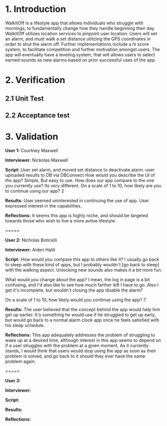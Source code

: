 # **1. Introduction**

WalkItOff is a lifestyle app that allows individuals who struggle with mornings, to fundamentally change how they handle beginning their day. WalkItOff utilizes location services to pinpoint user location. Users will set an alarm, and must walk a set distance utilizing the GPS coordinates in order to shut the alarm off. Further implementations include a hi score system, to facilitate competition and further motivation amongst users. The app will eventually have a leveling system, that will allows users to select earned sounds as new alarms based on prior successful uses of the app.




# **2. Verification**

## **2.1 Unit Test**

## **2.2 Acceptance test**






# **3. Validation**

**User 1:** Courtney Maxwell

**Interviewer:** Nickolas Maxwell

**Script:**
User set alarm, and moved set distance to deactivate alarm.
user uploaded results to DB via DBConnect
How would you describe the UI of the app? Simple, But easy to use.
How does our app compare to the one you currently use? Its very different.
On a scale of 1 to 10, how likely are you to continue using our app? 2

**Results:**
User seemed uninterested in continuing the use of app. User expressed interest in the
capabilities. 

**Reflections:**
It seems this app is highly niche, and should be targeted towards 
those who wish to live a more avtive lifestyle.

=====

**User 2:** Nicholas Boticelli

**Interviewer:** Aiden Halili

**Script:**
How would you compare this app to others like it?
I usually go back to sleep with these kind of apps, but I probably wouldn't [go back to sleep]
with the walking aspect. Unlocking new sounds also makes it a bit more fun.

What would you change about the app?
I mean, the log in page is a bit confusing, and I'd also like to see how much farther left I have to go.
Also I get it's incomplete, but wouldn't closing the app disable the alarm?

On a scale of 1 to 10, how likely would you continue using the app?
7

**Results:**
The user believed that the concept behind the app would help him get up earlier. It's something he
would use if he struggled to get up early, but would go back to a normal alarm clock app once he feels
satisfied with his sleep schedule.

**Reflections:**
This app adequately addresses the problem of struggling to wake up at a desired time, although interest
in this app seems to depend on if a user struggles with the problem at a given moment. As it currently stands,
I would think that users would stop using the app as soon as their problem is solved, and go back to it should they
ever have the same problem again.

=====

**User 3:**

**Interviewer:**

**Script:**

**Results:**

**Reflections:**






